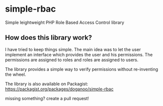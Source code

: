 # simple-rbac
Simple leightweight PHP Role Based Access Control library

## How does this library work?

I have tried to keep things simple. The main idea was to let the user implement an interface which provides the user and his permissions. The permissions are assigned to roles and roles are assigned to users. 

The library provides a simple way to verify permissions without re-inventing the wheel.

The library is also available on Packagist: https://packagist.org/packages/doganoo/simple-rbac

missing something? create a pull request!
